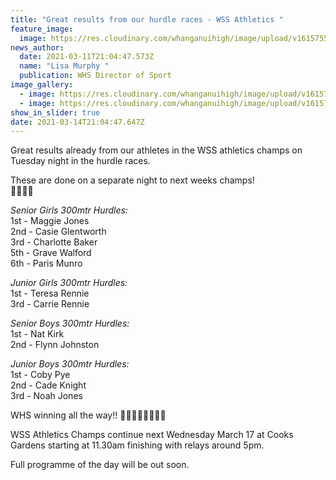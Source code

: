 ```yaml
---
title: "Great results from our hurdle races - WSS Athletics "
feature_image:
  image: https://res.cloudinary.com/whanganuihigh/image/upload/v1615755903/News/both-boys-and-girls.jpg
news_author:
  date: 2021-03-11T21:04:47.573Z
  name: "Lisa Murphy "
  publication: WHS Director of Sport
image_gallery:
  - image: https://res.cloudinary.com/whanganuihigh/image/upload/v1615756288/News/WSS_Athletics_Champs_HURDLES_BOYS.jpg
  - image: https://res.cloudinary.com/whanganuihigh/image/upload/v1615756305/News/WSS_Athletics_Champs_HURDLES_GIRLS.jpg
show_in_slider: true
date: 2021-03-14T21:04:47.647Z
---
```

Great results already from our athletes in the WSS athletics champs on Tuesday night in the hurdle races.  

These are done on a separate night to next weeks champs!  
💚💛💚💛  

*Senior Girls 300mtr Hurdles:*  
1st - Maggie Jones  
2nd - Casie Glentworth  
3rd - Charlotte Baker  
5th - Grave Walford  
6th - Paris Munro  

*Junior Girls 300mtr Hurdles:*  
1st - Teresa Rennie  
3rd - Carrie Rennie  

*Senior Boys 300mtr Hurdles:*  
1st - Nat Kirk  
2nd - Flynn Johnston  

*Junior Boys 300mtr Hurdles:*  
1st - Coby Pye  
2nd - Cade Knight  
3rd - Noah Jones  

WHS winning all the way!! 💚💛💪🏻💪🏻💛💚  

WSS Athletics Champs continue next Wednesday March 17 at Cooks Gardens starting at 11.30am finishing with relays around 5pm.  

Full programme of the day will be out soon.